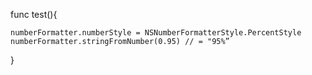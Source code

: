 func test(){
	
	numberFormatter.numberStyle = NSNumberFormatterStyle.PercentStyle
	numberFormatter.stringFromNumber(0.95) // = "95%”

}